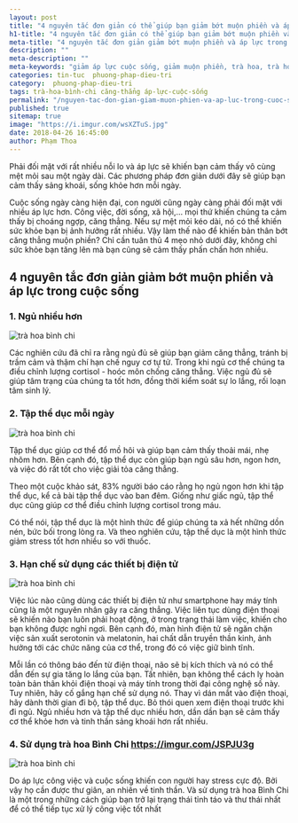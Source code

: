 ```yaml
---
layout: post
title: "4 nguyên tắc đơn giản có thể giúp bạn giảm bớt muộn phiền và áp lực trong cuộc sống"
h1-title: "4 nguyên tắc đơn giản có thể giúp bạn giảm bớt muộn phiền và áp lực trong cuộc sống"
meta-title: "4 nguyên tắc đơn giản giảm bớt muộn phiền và áp lực trong cuộc sống"
description: ""
meta-description: ""
meta-keywords: "giảm áp lực cuộc sống, giảm muộn phiền, trà hoa, trà hoa bình chi"
categories: tin-tuc  phuong-phap-dieu-tri
category:  phuong-phap-dieu-tri
tags: trà-hoa-bình-chi căng-thẳng áp-lực-cuộc-sống
permalink: "/nguyen-tac-don-gian-giam-muon-phien-va-ap-luc-trong-cuoc-song.html"
published: true
sitemap: true
image: "https://i.imgur.com/wsXZTuS.jpg"
date: 2018-04-26 16:45:00
author: Phạm Thoa
---
```


Phải đối mặt với rất nhiều nỗi lo và áp lực sẽ khiến bạn cảm thấy vô cùng mệt mỏi sau một ngày dài. Các phương pháp đơn giản dưới đây sẽ giúp bạn cảm thấy sảng khoái, sống khỏe hơn mỗi ngày.

Cuộc sống ngày càng hiện đại, con người cũng ngày càng phải đối mặt với nhiều áp lực hơn. Công việc, đời sống, xã hội,… mọi thứ khiến chúng ta cảm thấy bị choáng ngợp, căng thẳng. Nếu sự mệt mỏi kéo dài, nó có thể khiến sức khỏe bạn bị ảnh hưởng rất nhiều. Vậy làm thế nào để khiến bản thân bớt căng thẳng muộn phiền? Chỉ cần tuân thủ 4 mẹo nhỏ dưới đây, không chỉ sức khỏe bạn tăng lên mà bạn cũng sẽ cảm thấy phấn chấn hơn nhiều.

## 4 nguyên tắc đơn giản giảm bớt muộn phiền và áp lực trong cuộc sống

### 1. Ngủ nhiều hơn

<img src="https://i.imgur.com/4bZX6pk.jpg" alt="trà hoa bình chi" class="responsive-img lazy">

Các nghiên cứu đã chỉ ra rằng ngủ đủ sẽ giúp bạn giảm căng thẳng, tránh bị trầm cảm và thậm chí hạn chế nguy cơ tự tử. Trong khi ngủ cơ thể chúng ta điều chỉnh lượng cortisol - hoóc môn chống căng thẳng. Việc ngủ đủ sẽ giúp tâm trạng của chúng ta tốt hơn, đồng thời kiểm soát sự lo lắng, rối loạn tâm sinh lý.

### 2. Tập thể dục mỗi ngày

<img src="https://i.imgur.com/rLXf71a.jpg" alt="trà hoa bình chi" class="responsive-img lazy">
 
Tập thể dục giúp cơ thể đổ mồ hôi và giúp bạn cảm thấy thoải mái, nhẹ nhõm hơn. Bên cạnh đó, tập thể dục còn giúp bạn ngủ sâu hơn, ngon hơn, và việc đó rất tốt cho việc giải tỏa căng thẳng.

Theo một cuộc khảo sát, 83% người báo cáo rằng họ ngủ ngon hơn khi tập thể dục, kể cả bài tập thể dục vào ban đêm. Giống như giấc ngủ, tập thể dục cũng giúp cơ thể điều chỉnh lượng cortisol trong máu.

Có thể nói, tập thể dục là một hình thức để giúp chúng ta xả hết những dồn nén, bức bối trong lòng ra. Và theo nghiên cứu, tập thể dục là một hình thức giảm stress tốt hơn nhiều so với thuốc.

### 3. Hạn chế sử dụng các thiết bị điện tử
 
<img src="https://i.imgur.com/ViMo6tG.jpg" alt="trà hoa bình chi" class="responsive-img lazy">

Việc lúc nào cũng dùng các thiết bị điện tử như smartphone hay máy tính cũng là một nguyên nhân gây ra căng thẳng. Việc liên tục dùng điện thoại sẽ khiến não bạn luôn phải hoạt động, ở trong trạng thái làm việc, khiến cho bạn không được nghỉ ngơi. Bên cạnh đó, màn hình điện tử sẽ ngăn chặn việc sản xuất serotonin và melatonin, hai chất dẫn truyền thần kinh, ảnh hưởng tới các chức năng của cơ thể, trong đó có việc giữ bình tĩnh.

Mỗi lần có thông báo đến từ điện thoại, não sẽ bị kích thích và nó có thể dẫn đến sự gia tăng lo lắng của bạn. Tất nhiên, bạn không thể cách ly hoàn toàn bản thân khỏi điện thoại và máy tính trong thời đại công nghệ số này. Tuy nhiên, hãy cố gắng hạn chế sử dụng nó. Thay vì dán mắt vào điện thoại, hãy dành thời gian đi bộ, tập thể dục. Bỏ thói quen xem điện thoại trước khi đi ngủ. Ngủ nhiều hơn và tập thể dục nhiều hơn, dần dần bạn sẽ cảm thấy cơ thể khỏe hơn và tinh thần sảng khoái hơn rất nhiều.

### 4. Sử dụng trà hoa Bình Chi https://imgur.com/JSPJU3g

<img src=" https://i.imgur.com/JSPJU3g.jpg" alt="trà hoa bình chi" class="responsive-img lazy">

Do áp lực công việc và cuộc sống khiến con người hay stress cực độ. Bởi vậy họ cần được thư giãn, an nhiên về tinh thần. Và sử dụng trà hoa Bình Chi là một trong những cách giúp bạn trở lại trạng thái tỉnh táo và thư thái nhất để có thể tiếp tục xử lý công việc tốt nhất

